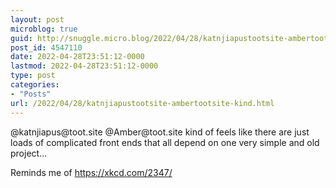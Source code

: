 ```yaml
---
layout: post
microblog: true
guid: http://snuggle.micro.blog/2022/04/28/katnjiapustootsite-ambertootsite-kind.html
post_id: 4547110
date: 2022-04-28T23:51:12-0000
lastmod: 2022-04-28T23:51:12-0000
type: post
categories:
- "Posts"
url: /2022/04/28/katnjiapustootsite-ambertootsite-kind.html
---
```

<p>@katnjiapus@toot.site @Amber@toot.site kind of feels like there are just loads of complicated front ends that all depend on one very simple and old project…</p><p>Reminds me of <a href="https://xkcd.com/2347/" target="_blank" rel="nofollow noopener noreferrer" translate="no"><span class="invisible">https://</span><span class="">xkcd.com/2347/</span><span class="invisible"></span></a></p>
